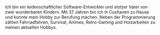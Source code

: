 Ich bin ein leidenschaftlicher Software-Entwickler und stolzer Vater von zwei wunderbaren Kindern. Mit 37 Jahren bin ich in Cuxhaven zu Hause und konnte mein Hobby zur Berufung machen. Neben der Programmierung zählen Fahrradfahren, Survival, Animes, Retro-Gaming und Holzarbeiten zu meinen aktuellen Hobbys.